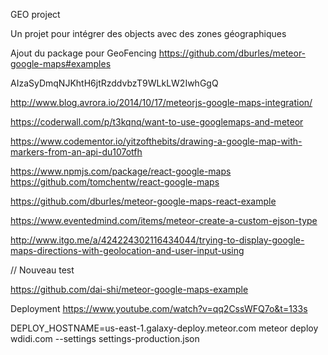 GEO project

Un projet pour intégrer des objects avec des zones géographiques

Ajout du package pour GeoFencing
https://github.com/dburles/meteor-google-maps#examples

AIzaSyDmqNJKhtH6jtRzddvbzT9WLkLW2IwhGgQ


http://www.blog.avrora.io/2014/10/17/meteorjs-google-maps-integration/

https://coderwall.com/p/t3kqnq/want-to-use-googlemaps-and-meteor

https://www.codementor.io/yitzofthebits/drawing-a-google-map-with-markers-from-an-api-du107otfh

https://www.npmjs.com/package/react-google-maps
https://github.com/tomchentw/react-google-maps

https://github.com/dburles/meteor-google-maps-react-example

https://www.eventedmind.com/items/meteor-create-a-custom-ejson-type


http://www.itgo.me/a/424224302116434044/trying-to-display-google-maps-directions-with-geolocation-and-user-input-using

// Nouveau test

https://github.com/dai-shi/meteor-google-maps-example

Deployment
https://www.youtube.com/watch?v=qq2CssWFQ7o&t=133s

DEPLOY_HOSTNAME=us-east-1.galaxy-deploy.meteor.com meteor deploy wdidi.com --settings settings-production.json
